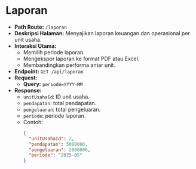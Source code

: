 # Laporan

- **Path Route:** `/laporan`
- **Deskripsi Halaman:** Menyajikan laporan keuangan dan operasional per unit usaha.
- **Interaksi Utama:**
  - Memilih periode laporan.
  - Mengekspor laporan ke format PDF atau Excel.
  - Membandingkan performa antar unit.
- **Endpoint:** `GET /api/laporan`
- **Request:**
  - **Query:** `periode=YYYY-MM`
- **Response:**
  - `unitUsahaId`: ID unit usaha.
  - `pendapatan`: total pendapatan.
  - `pengeluaran`: total pengeluaran.
  - `periode`: periode laporan.
  - Contoh:
    ```json
    {
      "unitUsahaId": 2,
      "pendapatan": 5000000,
      "pengeluaran": 2000000,
      "periode": "2025-05"
    }
    ```
